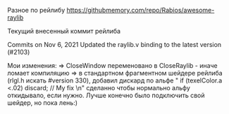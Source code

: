 ﻿Разное по рейлибу
https://githubmemory.com/repo/Rabios/awesome-raylib


Текущий внесенный коммит рейлиба
	
Commits on Nov 6, 2021
    Updated the raylib.v binding to the latest version (#2103) 


Мои изменения:
=> CloseWindow переменовано в CloseRaylib - иначе ломает компиляцию
=> в стандартном фрагментном шейдере рейлиба (rlgl.h искать #version 330), добавил дискард по альфе "    if (texelColor.a <.02) discard; // My fix            \n"
	сделанно чтобы нормально альфу откидывало, если нужно. Лучше конечно было подключить свой шейдер, но пока лень:)